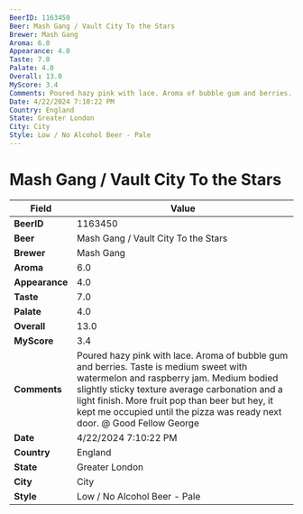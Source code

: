 ```yaml
---
BeerID: 1163450
Beer: Mash Gang / Vault City To the Stars
Brewer: Mash Gang
Aroma: 6.0
Appearance: 4.0
Taste: 7.0
Palate: 4.0
Overall: 13.0
MyScore: 3.4
Comments: Poured hazy pink with lace. Aroma of bubble gum and berries. Taste is medium sweet with watermelon and raspberry jam. Medium bodied slightly sticky texture average carbonation and a light finish. More fruit pop than beer but hey, it kept me occupied until the pizza was ready next door. @ Good Fellow George
Date: 4/22/2024 7:10:22 PM
Country: England
State: Greater London
City: City
Style: Low / No Alcohol Beer - Pale
---
```


# Mash Gang / Vault City To the Stars

| Field         | Value |
|---------------|-------|
| **BeerID** | 1163450 |
| **Beer** | Mash Gang / Vault City To the Stars |
| **Brewer** | Mash Gang |
| **Aroma** | 6.0 |
| **Appearance** | 4.0 |
| **Taste** | 7.0 |
| **Palate** | 4.0 |
| **Overall** | 13.0 |
| **MyScore** | 3.4 |
| **Comments** | Poured hazy pink with lace. Aroma of bubble gum and berries. Taste is medium sweet with watermelon and raspberry jam. Medium bodied slightly sticky texture average carbonation and a light finish. More fruit pop than beer but hey, it kept me occupied until the pizza was ready next door. @ Good Fellow George  |
| **Date** | 4/22/2024 7:10:22 PM |
| **Country** | England |
| **State** | Greater London |
| **City** | City |
| **Style** | Low / No Alcohol Beer - Pale |
